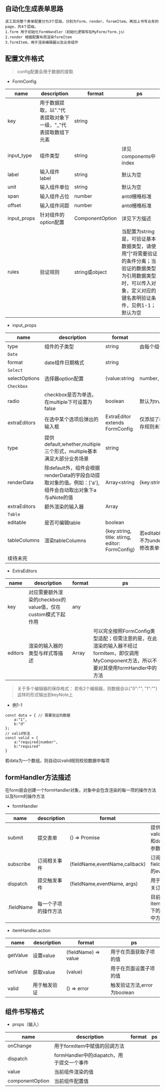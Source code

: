 ## 自动化生成表单思路
    该工具将整个表单配置分为3个层级，分别为form，render，foremItem。再加上书写业务的page，共4个层级。
    1.form 用于初始化formHandler（初始化逻辑写在MyForm/form.js）
    2.render 根据配置布局渲染formItem 
    3.formItem，用于渲染编辑器以及业务组件  
    

## 配置文件格式
> config配置会用于数据的提取

- FormConfig

|name|description|format|ps|
|-----|-----|-----|-----|
|key|用于数据提取，以"."代表提取对象下一级，"\_"代表提取数组下元素|string||
|input_type|组件类型|string|详见components中index|
|label|输入组件label|string|默认为空|
|unit|输入组件单位|string|默认为空|
|span|输入组件占位|number|antd栅格标准|
|offset|输入组件间距|number|antd栅格标准|
|input_props|针对组件的option配置|ComponentOption|详见下方描述|
|rules|验证规则|string或object|当配置为string是，可验证基本数据类型，请使用"\|"将需要验证的条件分离；当验证的数据类型为引用数据类型时，可以传入对象，定义对应的键名表明验证条件，见例1-1；默认为空|

- input_props

|name|description|format|ps|
|-----|-----|-----|-----|
|type|组件的子类型|string|由每个组件自己定义|
|`Date`|
|format|date组件日期格式|string||
|`Select`|
|selectOptions|选择器option配置|{value:string|number, label:stirng|numbmer|
|`Checkbox`|
|radio|checkbox是否为单选，在multiple下可设置为false|boolean|默认为true|
|extraEditors|在选中某个选项后弹出的输入框|ExtraEditor extends FormConfig|仅添加了index字段，保存规则未写|
|type|提供default,whether,multiple三个形式，multiple基本满足大部分业务场景|string||
|renderData|除default外，组件会根据renderData的字段自动提取对象的值。例如：['a'],组件会自动取出对象下a与aNote的值|Array<string|{key:string,label:string}>||
|extraEditors|额外渲染的输入器|Array<ExtraEditors>||
|`Table`|
|editable|是否可编辑table|boolean||
|tableColumns|渲染tableColumns|{key:string, title: stirng, editor: FormConfig}|若editable为true且editor不为undefined，双击可修改表单值|
|续待未完|

- ExtraEditors

|name|description|format|ps|
|-----|-----|-----|-----|
|key|对应需要额外渲染的checkbox的value值，仅在custom模式下起作用|any||
|editors|渲染的输入器的类型与样式等描述|Array<FormConfig>|可以完全按照FormConfig类型适配；但需注意的是，在此渲染的输入器不经过formItem，即仅调用MyComponent方法，所以不要对其使用formHandler中的方法|

> 关于多个编辑器的保存格式：
> 若有2个编辑器，则数据会以{"0":"", "1":""}这样的形式输出到keyNote上

- 例1-1
```
const data = { // 需要验证的数据
    a:"1",
    b:"d"
};
// valid写法
const valid = {
    a:"required|number",
    b:"required"
}
```
若data为一个数组，则自动以valid规则校验数据中每项

## formHandler方法描述

在form层会创建一个formHandler对象，对象中会包含渲染的每一项的操作方法以及form的操作方法

- formHandler

|name|description|format|ps|
|-----|-----|-----|-----|
|submit|提交表单|() => Promise|提供validCode和data两个参数||
|subscribe|订阅相关事件|(fieldName,eventName,callback)|订阅对应fieldName的event|
|dispatch|提交触发事件|(fieldName,eventName, args)|用于触发相关订阅事件|
|.fieldName|每一个子项的操作方法|<itemHanlder>|目前仅使用itemHandler下的actions中方法|

- itemHandler.action

|name|description|format|ps|
|-----|-----|-----|-----|
|getValue|设置value|(fieldName) => value|用于在页面获取子项的值|
|setValue|获取value|(value)|用于在页面设置子项的值|
|valid|用于触发验证|() => error|触发验证方法,error为boolean|

## 组件书写格式

- props（输入）

|name|description|format|ps|
|-----|-----|-----|-----|
|onChange|用于formItem中赋值的回调方法|||
|dispatch|formHandler中的diapatch，用于提交一个事件|||
|value|当前组件渲染的值|||
componentOption|当前组件配置值|||



